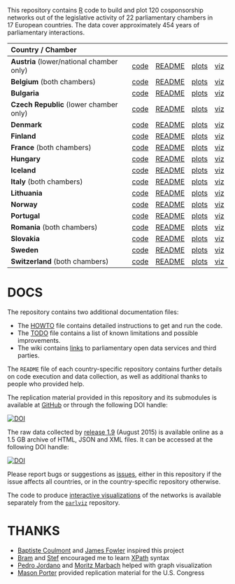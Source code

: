 This repository contains [R](http://www.r-project.org/) code to build and plot 120 cosponsorship networks out of the legislative activity of 22 parliamentary chambers in 17 European countries. The data cover approximately 454 years of parliamentary interactions.

| Country / Chamber | | | | |
|:----------------------------------------------|:----------------------------------------------:|:----------------------------------------------------------:|:------------------------------------------------------------:|:-----------------------------------------------:|
| **Austria** (lower/national chamber only)     | [code](https://github.com/briatte/nationalrat) | [README](https://github.com/briatte/nationalrat/blob/master/README.md) | [plots](http://f.briatte.org/parlviz/nationalrat/plots.html) | [viz](http://f.briatte.org/parlviz/nationalrat) |
| **Belgium** (both chambers)                   | [code](https://github.com/briatte/belparl)     | [README](https://github.com/briatte/belparl/blob/master/README.md)     | [plots](http://f.briatte.org/parlviz/belparl/plots.html)     | [viz](http://f.briatte.org/parlviz/belparl)     |
| **Bulgaria**                                  | [code](https://github.com/briatte/bgparl)      | [README](https://github.com/briatte/bgparl/blob/master/README.md)      | [plots](http://f.briatte.org/parlviz/bgparl/plots.html)      | [viz](http://f.briatte.org/parlviz/bgparl)      |
| **Czech Republic** (lower chamber only)       | [code](https://github.com/briatte/poslanecka)  | [README](https://github.com/briatte/poslanecka/blob/master/README.md)  | [plots](http://f.briatte.org/parlviz/poslanecka/plots.html)  | [viz](http://f.briatte.org/parlviz/poslanecka)  |
| **Denmark**                                   | [code](https://github.com/briatte/folketinget) | [README](https://github.com/briatte/folketinget/blob/master/README.md) | [plots](http://f.briatte.org/parlviz/folketinget/plots.html) | [viz](http://f.briatte.org/parlviz/folketinget) |
| **Finland**                                   | [code](https://github.com/briatte/eduskunta)   | [README](https://github.com/briatte/eduskunta/blob/master/README.md)   | [plots](http://f.briatte.org/parlviz/eduskunta/plots.html)   | [viz](http://f.briatte.org/parlviz/eduskunta)   |
| **France** (both chambers)                    | [code](https://github.com/briatte/parlement)   | [README](https://github.com/briatte/parlement/blob/master/README.md)   | [plots](http://f.briatte.org/parlviz/parlement/plots.html)   | [viz](http://f.briatte.org/parlviz/parlement)   |
| **Hungary**                                   | [code](https://github.com/briatte/orszaggyules)| [README](https://github.com/briatte/orszaggyules/blob/master/README.md)| [plots](http://f.briatte.org/parlviz/orszaggyules/plots.html)| [viz](http://f.briatte.org/parlviz/orszaggyules)|
| **Iceland**                                   | [code](https://github.com/briatte/althing)     | [README](https://github.com/briatte/althing/blob/master/README.md)     | [plots](http://f.briatte.org/parlviz/althing/plots.html)     | [viz](http://f.briatte.org/parlviz/althing)     |
| **Italy** (both chambers)                     | [code](https://github.com/briatte/parlamento)  | [README](https://github.com/briatte/parlamento/blob/master/README.md)  | [plots](http://f.briatte.org/parlviz/parlamento/plots.html)  | [viz](http://f.briatte.org/parlviz/parlamento)  |
| **Lithuania**                                 | [code](https://github.com/briatte/seimas)      | [README](https://github.com/briatte/seimas/blob/master/README.md)      | [plots](http://f.briatte.org/parlviz/seimas/plots.html)      | [viz](http://f.briatte.org/parlviz/seimas)      |
| **Norway**                                    | [code](https://github.com/briatte/stortinget)  | [README](https://github.com/briatte/stortinget/blob/master/README.md)  | [plots](http://f.briatte.org/parlviz/stortinget/plots.html)  | [viz](http://f.briatte.org/parlviz/stortinget)  |
| **Portugal**                                  | [code](https://github.com/briatte/assembleia)  | [README](https://github.com/briatte/assembleia/blob/master/README.md)  | [plots](http://f.briatte.org/parlviz/assembleia/plots.html)  | [viz](http://f.briatte.org/parlviz/assembleia)  |
| **Romania** (both chambers)                   | [code](https://github.com/briatte/parlamentul) | [README](https://github.com/briatte/parlamentul/blob/master/README.md) | [plots](http://f.briatte.org/parlviz/parlamentul/plots.html) | [viz](http://f.briatte.org/parlviz/parlamentul) |
| **Slovakia**                                  | [code](https://github.com/briatte/nrsr)        | [README](https://github.com/briatte/nrsr/blob/master/README.md)        | [plots](http://f.briatte.org/parlviz/nrsr/plots.html)        | [viz](http://f.briatte.org/parlviz/nrsr)        |
| **Sweden**                                    | [code](https://github.com/briatte/riksdag)     | [README](https://github.com/briatte/riksdag/blob/master/README.md)     | [plots](http://f.briatte.org/parlviz/riksdag/plots.html)     | [viz](http://f.briatte.org/parlviz/riksdag)     |
| **Switzerland** (both chambers)               | [code](https://github.com/briatte/swparl)      | [README](https://github.com/briatte/swparl/blob/master/README.md)      | [plots](http://f.briatte.org/parlviz/swparl/plots.html)      | [viz](http://f.briatte.org/parlviz/swparl)      |

# DOCS

The repository contains two additional documentation files:

- The [HOWTO](HOWTO.md) file contains detailed instructions to get and run the code.
- The [TODO](TODO.md) file contains a list of known limitations and possible improvements.
- The wiki contains [links](wiki) to parliamentary open data services and third parties.

The `README` file of each country-specific repository contains further details on code execution and data collection, as well as additional thanks to people who provided help.

The replication material provided in this repository and its submodules is available at [GitHub](https://github.com/briatte/parlnet/) or through the following DOI handle:

[![DOI](https://zenodo.org/badge/15478/briatte/parlnet.svg)](https://zenodo.org/badge/latestdoi/15478/briatte/parlnet)

The raw data collected by [release 1.9](releases) (August 2015) is available online as a 1.5 GB archive of HTML, JSON and XML files. It can be accessed at the following DOI handle:

[![DOI](https://zenodo.org/badge/doi/10.5281/zenodo.23445.svg)](http://dx.doi.org/10.5281/zenodo.23445)

Please report bugs or suggestions as [issues](issues), either in this repository if the issue affects all countries, or in the country-specific repository otherwise.

The code to produce [interactive visualizations](http://f.briatte.org/parlviz) of the networks is available separately from the [`parlviz`](https://github.com/briatte/parlviz) repository.

# THANKS

- [Baptiste Coulmont][coulmont] and [James Fowler][fowler] inspired this project
- [Bram][bram] and [Stef][stef] encouraged me to learn [XPath](http://www.w3.org/TR/xpath/) syntax
- [Pedro Jordano][jordano] and [Moritz Marbach][marbach] helped with graph visualization
- [Mason Porter][porter] provided replication material for the U.S. Congress

[bram]: https://github.com/Psycojoker
[coulmont]: http://coulmont.com/blog/2011/09/02/travail-de-deputes/
[fowler]: http://jhfowler.ucsd.edu/cosponsorship.htm
[jordano]: https://pedroj.github.io/bipartite_plots/
[marbach]: https://sumtxt.wordpress.com/2011/07/02/visualizing-networks-with-ggplot2-in-r/
[porter]: http://people.maths.ox.ac.uk/porterm/
[stef]: https://github.com/stef
